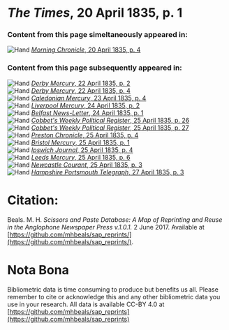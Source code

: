 # *The Times*, 20 April 1835, p. 1  
  
### Content from this page simeltaneously appeared in:  
![Hand](http://scissorsandpaste.net/wp-content/uploads/2017/06/smallhandpointer.png) [*Morning Chronicle*, 20 April 1835, p. 4](https://mhbeals.github.io/sap_html/Morning-Chronicle/Morning-Chronicle-20-April-1835-p-4)  
  
### Content from this page subsequently appeared in:  
![Hand](http://scissorsandpaste.net/wp-content/uploads/2017/06/smallhandpointer.png) [*Derby Mercury*, 22 April 1835, p. 2](https://mhbeals.github.io/sap_html/Derby-Mercury/Derby-Mercury-22-April-1835-p-2)  
![Hand](http://scissorsandpaste.net/wp-content/uploads/2017/06/smallhandpointer.png) [*Derby Mercury*, 22 April 1835, p. 4](https://mhbeals.github.io/sap_html/Derby-Mercury/Derby-Mercury-22-April-1835-p-4)  
![Hand](http://scissorsandpaste.net/wp-content/uploads/2017/06/smallhandpointer.png) [*Caledonian Mercury*, 23 April 1835, p. 4](https://mhbeals.github.io/sap_html/Caledonian-Mercury/Caledonian-Mercury-23-April-1835-p-4)  
![Hand](http://scissorsandpaste.net/wp-content/uploads/2017/06/smallhandpointer.png) [*Liverpool Mercury*, 24 April 1835, p. 2](https://mhbeals.github.io/sap_html/Liverpool-Mercury/Liverpool-Mercury-24-April-1835-p-2)  
![Hand](http://scissorsandpaste.net/wp-content/uploads/2017/06/smallhandpointer.png) [*Belfast News-Letter*, 24 April 1835, p. 1](https://mhbeals.github.io/sap_html/Belfast-News-Letter/Belfast-News-Letter-24-April-1835-p-1)  
![Hand](http://scissorsandpaste.net/wp-content/uploads/2017/06/smallhandpointer.png) [*Cobbet's Weekly Political Register*, 25 April 1835, p. 26](https://mhbeals.github.io/sap_html/Cobbet's-Weekly-Political-Register/Cobbet's-Weekly-Political-Register-25-April-1835-p-26)  
![Hand](http://scissorsandpaste.net/wp-content/uploads/2017/06/smallhandpointer.png) [*Cobbet's Weekly Political Register*, 25 April 1835, p. 27](https://mhbeals.github.io/sap_html/Cobbet's-Weekly-Political-Register/Cobbet's-Weekly-Political-Register-25-April-1835-p-27)  
![Hand](http://scissorsandpaste.net/wp-content/uploads/2017/06/smallhandpointer.png) [*Preston Chronicle*, 25 April 1835, p. 4](https://mhbeals.github.io/sap_html/Preston-Chronicle/Preston-Chronicle-25-April-1835-p-4)  
![Hand](http://scissorsandpaste.net/wp-content/uploads/2017/06/smallhandpointer.png) [*Bristol Mercury*, 25 April 1835, p. 1](https://mhbeals.github.io/sap_html/Bristol-Mercury/Bristol-Mercury-25-April-1835-p-1)  
![Hand](http://scissorsandpaste.net/wp-content/uploads/2017/06/smallhandpointer.png) [*Ipswich Journal*, 25 April 1835, p. 4](https://mhbeals.github.io/sap_html/Ipswich-Journal/Ipswich-Journal-25-April-1835-p-4)  
![Hand](http://scissorsandpaste.net/wp-content/uploads/2017/06/smallhandpointer.png) [*Leeds Mercury*, 25 April 1835, p. 6](https://mhbeals.github.io/sap_html/Leeds-Mercury/Leeds-Mercury-25-April-1835-p-6)  
![Hand](http://scissorsandpaste.net/wp-content/uploads/2017/06/smallhandpointer.png) [*Newcastle Courant*, 25 April 1835, p. 3](https://mhbeals.github.io/sap_html/Newcastle-Courant/Newcastle-Courant-25-April-1835-p-3)  
![Hand](http://scissorsandpaste.net/wp-content/uploads/2017/06/smallhandpointer.png) [*Hampshire Portsmouth Telegraph*, 27 April 1835, p. 3](https://mhbeals.github.io/sap_html/Hampshire-Portsmouth-Telegraph/Hampshire-Portsmouth-Telegraph-27-April-1835-p-3)  


# Citation: 

Beals. M. H. *Scissors and Paste Database: A Map of Reprinting and Reuse in the Anglophone Newspaper Press v.1.0.1.* 2 June 2017. Available at [https://github.com/mhbeals/sap_reprints/](https://github.com/mhbeals/sap_reprints/). 

# Nota Bona

Bibliometric data is time consuming to produce but benefits us all. Please remember to cite or acknowledge this and any other bibliometric data you use in your research. All data is available CC-BY 4.0 at [https://github.com/mhbeals/sap_reprints](https://github.com/mhbeals/sap_reprints)